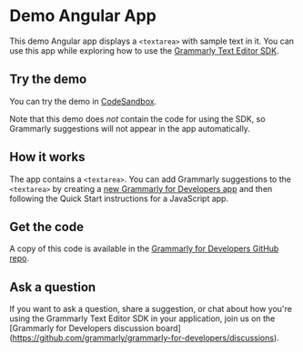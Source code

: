 # Demo Angular App

This demo Angular app displays a `<textarea>` with sample text in it. You can use this app while exploring how to use the [Grammarly Text Editor SDK](https://developer.grammarly.com/).

## Try the demo

You can try the demo in [CodeSandbox](https://codesandbox.io/s/github/grammarly/grammarly-for-developers/tree/main/examples/demo-angular/).

Note that this demo does _not_ contain the code for using the SDK, so Grammarly suggestions will not appear in the app automatically.

## How it works

The app contains a `<textarea>`. You can add Grammarly suggestions to the `<textarea>` by creating a [new Grammarly for Developers app](https://developer.grammarly.com/apps) and then following the Quick Start instructions for a JavaScript app.

## Get the code

A copy of this code is available in the [Grammarly for Developers GitHub repo](https://github.com/grammarly/grammarly-for-developers/tree/main/examples/demo-angular).

## Ask a question

If you want to ask a question, share a suggestion, or chat about how you're using the Grammarly Text Editor SDK in your application, join us on the [Grammarly for Developers discussion board] (https://github.com/grammarly/grammarly-for-developers/discussions).
